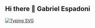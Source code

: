 
## Hi there 👋 Gabriel Espadoni
[![Typing SVG](https://readme-typing-svg.herokuapp.com?font=Fira+Code&weight=700&pause=1000&color=2CD508F8&background=29DBFC00&random=false&width=435&lines=Ol%C3%A1+meu+nome+%C3%A9+Espadoni)](https://git.io/typing-svg)

<!--
**GabEspadoni2099/GabEspadoni2099** is a ✨ _special_ ✨ repository because its `README.md` (this file) appears on your GitHub profile.

Here are some ideas to get you started:

- 🔭 I’m currently working on ...
- 🌱 I’m currently learning ...
- 👯 I’m looking to collaborate on ...
- 🤔 I’m looking for help with ...
- 💬 Ask me about ...
- 📫 How to reach me: ...
- 😄 Pronouns: ...
- ⚡ Fun fact: ...
-->
